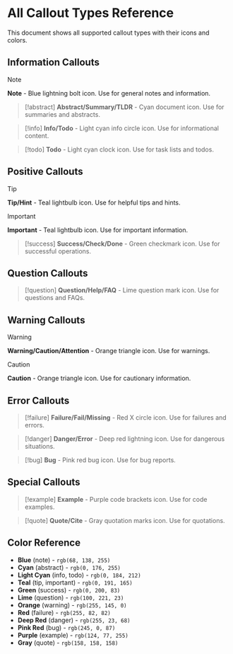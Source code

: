 # All Callout Types Reference

This document shows all supported callout types with their icons and colors.

## Information Callouts

> [!note]
> **Note** - Blue lightning bolt icon. Use for general notes and information.

> [!abstract]
> **Abstract/Summary/TLDR** - Cyan document icon. Use for summaries and abstracts.

> [!info]
> **Info/Todo** - Light cyan info circle icon. Use for informational content.

> [!todo]
> **Todo** - Light cyan clock icon. Use for task lists and todos.

## Positive Callouts

> [!tip]
> **Tip/Hint** - Teal lightbulb icon. Use for helpful tips and hints.

> [!important]
> **Important** - Teal lightbulb icon. Use for important information.

> [!success]
> **Success/Check/Done** - Green checkmark icon. Use for successful operations.

## Question Callouts

> [!question]
> **Question/Help/FAQ** - Lime question mark icon. Use for questions and FAQs.

## Warning Callouts

> [!warning]
> **Warning/Caution/Attention** - Orange triangle icon. Use for warnings.

> [!caution]
> **Caution** - Orange triangle icon. Use for cautionary information.

## Error Callouts

> [!failure]
> **Failure/Fail/Missing** - Red X circle icon. Use for failures and errors.

> [!danger]
> **Danger/Error** - Deep red lightning icon. Use for dangerous situations.

> [!bug]
> **Bug** - Pink red bug icon. Use for bug reports.

## Special Callouts

> [!example]
> **Example** - Purple code brackets icon. Use for code examples.

> [!quote]
> **Quote/Cite** - Gray quotation marks icon. Use for quotations.

## Color Reference

- **Blue** (note) - `rgb(68, 138, 255)`
- **Cyan** (abstract) - `rgb(0, 176, 255)`
- **Light Cyan** (info, todo) - `rgb(0, 184, 212)`
- **Teal** (tip, important) - `rgb(0, 191, 165)`
- **Green** (success) - `rgb(0, 200, 83)`
- **Lime** (question) - `rgb(100, 221, 23)`
- **Orange** (warning) - `rgb(255, 145, 0)`
- **Red** (failure) - `rgb(255, 82, 82)`
- **Deep Red** (danger) - `rgb(255, 23, 68)`
- **Pink Red** (bug) - `rgb(245, 0, 87)`
- **Purple** (example) - `rgb(124, 77, 255)`
- **Gray** (quote) - `rgb(158, 158, 158)`
